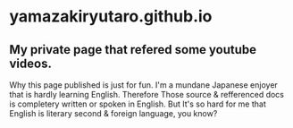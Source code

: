 # yamazakiryutaro.github.io
## My private page that refered some youtube videos.

Why this page published is just for fun.
I'm a mundane Japanese enjoyer that is hardly learning English.
Therefore Those source & refferenced docs is completery written or spoken in English.
But It's so hard for me that English is literary second & foreign language, you know?
